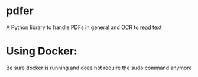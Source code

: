 # pdfer
A Python library to handle PDFs in general and OCR to read text

# Using Docker:
Be sure docker is running and does not require the sudo command anymore
